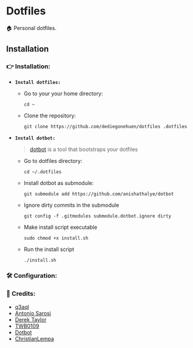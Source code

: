 # Dotfiles

🏠 Personal dotfiles.

## Installation

### 👉 Installation:

- **`Install dotfiles:`**

  - Go to your your home directory:

    ```shell
    cd ~
    ```

  - Clone the repository:

    ```shell
    git clone https://github.com/dediegonehuen/dotfiles .dotfiles
    ```

- **`Install dotbot:`**

  > [dotbot](https://github.com/anishathalye/dotbot) is a tool that bootstraps your dotfiles

  - Go to dotfiles directory:

    ```shell
    cd ~/.dotfiles
    ```

  - Install dotbot as submodule:

    ```shell
    git submodule add https://github.com/anishathalye/dotbot
    ```

  - Ignore dirty commits in the submodule

    ```shell
    git config -f .gitmodules submodule.dotbot.ignore dirty
    ```

  - Make install script executable

    ```shell
    sudo chmod +x install.sh
    ```

  - Run the install script

    ```shell
    ./install.sh
    ```

### 🛠️ Configuration:

### 🔰 Credits:

- [q3aql](https://gitlab.com/dediegonehuen/dotfiles)
- [Antonio Sarosi](https://github.com/antoniosarosi/dotfiles/)
- [Derek Taylor](https://gitlab.com/dwt1/dotfiles/)
- [TWB0109](https://github.com/TWB0109/PDots)
- [Dotbot](https://github.com/anishathalye/dotbot)
- [ChristianLempa](https://github.com/ChristianLempa/dotfiles)
